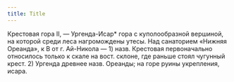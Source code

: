```yaml
---
title: Title
---
```


Крестовая гора II, — Ургенда-Исар* гора с куполообразной вершиной, на которой
среди леса нагромождены утесы. Над санаторием «Нижняя Ореанда», к В от г.
Ай-Никола — 1) назв. Крестовая первоначально относилось только к скале на вост.
склоне, где раньше стоял чугунный крест. 2) Ургенда древнее назв. Ореанды; на
горе руины укрепления, исара.
